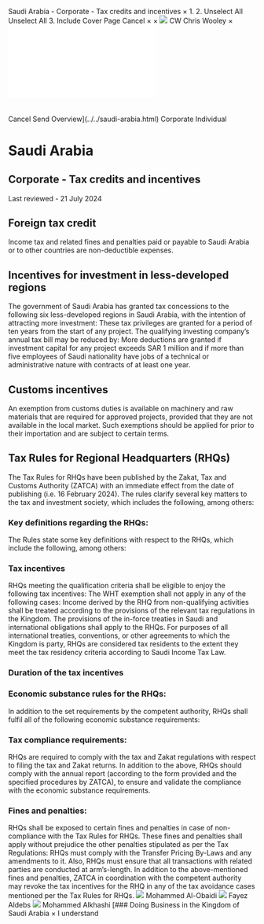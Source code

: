 Saudi Arabia - Corporate - Tax credits and incentives
×
1.
2.
Unselect All
Unselect All
3.
Include Cover Page
Cancel
×
×
![](../../-/media/world-wide-tax-summaries/attachments/global---chris-wooley.ashx%3Frev=ac5e5f3223b34096b1afc2a6009c7320&revision=ac5e5f32-23b3-4096-b1af-c2a6009c7320&hash=859B7ADC84DC2CBEC9760E9E6EE7DE6D0A8BFCDF)
CW
Chris Wooley
×
![](tax-credits-and-incentives.html)
######
Cancel
Send
Overview](../../saudi-arabia.html)
Corporate
Individual
# Saudi Arabia
## Corporate - Tax credits and incentives
Last reviewed - 21 July 2024
## Foreign tax credit
Income tax and related fines and penalties paid or payable to Saudi Arabia or to other countries are non-deductible expenses.
## Incentives for investment in less-developed regions
The government of Saudi Arabia has granted tax concessions to the following six less-developed regions in Saudi Arabia, with the intention of attracting more investment:
These tax privileges are granted for a period of ten years from the start of any project.
The qualifying investing company’s annual tax bill may be reduced by:
More deductions are granted if investment capital for any project exceeds SAR 1 million and if more than five employees of Saudi nationality have jobs of a technical or administrative nature with contracts of at least one year.
## Customs incentives
An exemption from customs duties is available on machinery and raw materials that are required for approved projects, provided that they are not available in the local market. Such exemptions should be applied for prior to their importation and are subject to certain terms.
## Tax Rules for Regional Headquarters (RHQs)
The Tax Rules for RHQs have been published by the Zakat, Tax and Customs Authority (ZATCA) with an immediate effect from the date of publishing (i.e. 16 February 2024).
The rules clarify several key matters to the tax and investment society, which includes the following, among others:
### Key definitions regarding the RHQs:
The Rules state some key definitions with respect to the RHQs, which include the following, among others:
### Tax incentives
RHQs meeting the qualification criteria shall be eligible to enjoy the following tax incentives:
The WHT exemption shall not apply in any of the following cases:
Income derived by the RHQ from non-qualifying activities shall be treated according to the provisions of the relevant tax regulations in the Kingdom.
The provisions of the in-force treaties in Saudi and international obligations shall apply to the RHQs.
For purposes of all international treaties, conventions, or other agreements to which the Kingdom is party, RHQs are considered tax residents to the extent they meet the tax residency criteria according to Saudi Income Tax Law.
### **Duration of the tax incentives**
### Economic substance rules for the RHQs:
In addition to the set requirements by the competent authority, RHQs shall fulfil all of the following economic substance requirements:
### Tax compliance requirements:
RHQs are required to comply with the tax and Zakat regulations with respect to filing the tax and Zakat returns.
In addition to the above, RHQs should comply with the annual report (according to the form provided and the specified procedures by ZATCA), to ensure and validate the compliance with the economic substance requirements.
### Fines and penalties:
RHQs shall be exposed to certain fines and penalties in case of non-compliance with the Tax Rules for RHQs. These fines and penalties shall apply without prejudice the other penalties stipulated as per the Tax Regulations:
RHQs must comply with the Transfer Pricing By-Laws and any amendments to it. Also, RHQs must ensure that all transactions with related parties are conducted at arm’s-length.
In addition to the above-mentioned fines and penalties, ZATCA in coordination with the competent authority may revoke the tax incentives for the RHQ in any of the tax avoidance cases mentioned per the Tax Rules for RHQs.
![](../../-/media/world-wide-tax-summaries/attachments/saudi-_arabia---mohammed_al_obaidi.ashx%3Frev=253d28e9302f4c2f88ae4d79c0165d94&revision=253d28e9-302f-4c2f-88ae-4d79c0165d94&hash=9DCF61D7E180D2FAF104FC7284F888DB6F4800A2)
Mohammed Al-Obaidi
![](../../-/media/world-wide-tax-summaries/attachments/saudiarabia---fayezaldebs.ashx%3Frev=274384aab0ec49968a7cf8e0c9533de2&revision=274384aa-b0ec-4996-8a7c-f8e0c9533de2&hash=7DB119184F0AE39BF1C8889275F76AB25A5199A0)
Fayez Aldebs
![](../../-/media/world-wide-tax-summaries/saudiarabiamohammed-alkhashimo-alkhashi--personal-photojpg20220618065042022.ashx%3Frev=278cdd0d8fc14279bd6ba299b3b117d7&revision=278cdd0d-8fc1-4279-bd6b-a299b3b117d7&hash=C7E6BE52B5E159F86CDEDB0BFF112C562353B9D9)
Mohammed Alkhashi
[### Doing Business in the Kingdom of Saudi Arabia
×
I understand